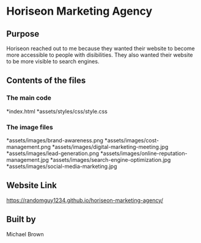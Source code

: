 # Horiseon Marketing Agency

## Purpose
Horiseon reached out to me because they wanted their website to become more accessible to people with disibilities. They also wanted their website to be more visible to search engines.

## Contents of the files

### The main code
*index.html
*assets/styles/css/style.css

### The image files
*assets/images/brand-awareness.png
*assets/images/cost-management.png
*assets/images/digital-marketing-meeting.jpg
*assets/images/lead-generation.png
*assets/images/online-reputation-management.jpg
*assets/images/search-engine-optimization.jpg
*assets/images/social-media-marketing.jpg


## Website Link
https://randomguy1234.github.io/horiseon-marketing-agency/


## Built by 

Michael Brown